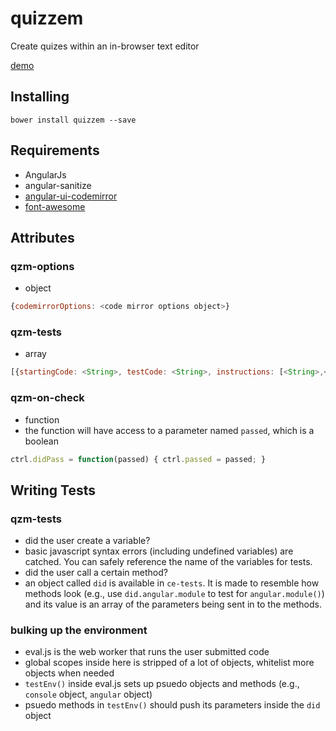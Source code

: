 # quizzem
Create quizes within an in-browser text editor


[demo](http://fiffty.github.io/quizzem/)

## Installing
```
bower install quizzem --save
```

## Requirements
- AngularJs
- angular-sanitize
- [angular-ui-codemirror](https://github.com/angular-ui/ui-codemirror)
- [font-awesome](https://fortawesome.github.io/Font-Awesome/)


## Attributes
### qzm-options
- object
```javascript
{codemirrorOptions: <code mirror options object>}
```
### qzm-tests
- array
```javascript
[{startingCode: <String>, testCode: <String>, instructions: [<String>,<String>,],language: 'JavaScript',]
```

### qzm-on-check
- function
- the function will have access to a parameter named `passed`, which is a boolean
```javascript
ctrl.didPass = function(passed) { ctrl.passed = passed; }
```


## Writing Tests
### qzm-tests
- did the user create a variable?
 - basic javascript syntax errors (including undefined variables) are catched. You can safely reference the name of the variables for tests.
- did the user call a certain method?
 - an object called `did` is available in `ce-tests`. It is made to resemble how methods look (e.g., use `did.angular.module` to test for `angular.module()`) and its value is an array of the parameters being sent in to the methods. 

### bulking up the environment
- eval.js is the web worker that runs the user submitted code
 - global scopes inside here is stripped of a lot of objects, whitelist more objects when needed
 - `testEnv()` inside eval.js sets up psuedo objects and methods (e.g., `console` object, `angular` object)
 - psuedo methods in `testEnv()` should push its parameters inside the `did` object
